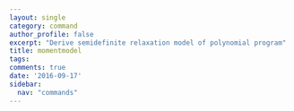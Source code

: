 ```yaml
---
layout: single
category: command
author_profile: false
excerpt: "Derive semidefinite relaxation model of polynomial program"
title: momentmodel
tags:
comments: true
date: '2016-09-17'
sidebar:
  nav: "commands"
---
```

